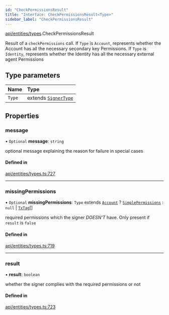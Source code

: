 ```yaml
---
id: "CheckPermissionsResult"
title: "Interface: CheckPermissionsResult<Type>"
sidebar_label: "CheckPermissionsResult"
---
```


[api/entities/types](../../../../../modules/API/Entities/Types/Types.md).CheckPermissionsResult

Result of a `checkPermissions` call. If `Type` is `Account`, represents whether the Account
  has all the necessary secondary key Permissions. If `Type` is `Identity`, represents whether the
  Identity has all the necessary external agent Permissions

## Type parameters

| Name | Type |
| :------ | :------ |
| `Type` | extends [`SignerType`](../../../../../enums/API/Entities/Types/SignerType/SignerType.md) |

## Properties

### message

• `Optional` **message**: `string`

optional message explaining the reason for failure in special cases

#### Defined in

[api/entities/types.ts:727](https://github.com/PolymeshAssociation/polymesh-sdk/blob/b55e63737/src/api/entities/types.ts#L727)

___

### missingPermissions

• `Optional` **missingPermissions**: `Type` extends [`Account`](../../../../../enums/API/Entities/Types/SignerType/SignerType.md#account) ? [`SimplePermissions`](../SimplePermissions/SimplePermissions.md) : ``null`` \| [`TxTag`](../../../../../modules/Generated/Types/Types.md#txtag)[]

required permissions which the signer *DOESN'T* have. Only present if `result` is `false`

#### Defined in

[api/entities/types.ts:719](https://github.com/PolymeshAssociation/polymesh-sdk/blob/b55e63737/src/api/entities/types.ts#L719)

___

### result

• **result**: `boolean`

whether the signer complies with the required permissions or not

#### Defined in

[api/entities/types.ts:723](https://github.com/PolymeshAssociation/polymesh-sdk/blob/b55e63737/src/api/entities/types.ts#L723)

